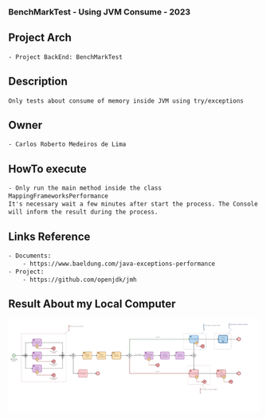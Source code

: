 ### BenchMarkTest - Using JVM Consume - 2023

## Project Arch
	- Project BackEnd: BenchMarkTest
	
## Description
	Only tests about consume of memory inside JVM using try/exceptions
	
## Owner
	- Carlos Roberto Medeiros de Lima
	


## HowTo execute
	- Only run the main method inside the class MappingFrameworksPerformance
	It's necessary wait a few minutes after start the process. The Console will inform the result during the process.
	
	
## Links Reference
	- Documents: 
		- https://www.baeldung.com/java-exceptions-performance
	- Project: 
		- https://github.com/openjdk/jmh
	
## Result About my Local Computer
<p align="center">
  <img src= "https://github.com/CarlosRobertoMedeiros/posigti/blob/main/flow-principal/fluxo-principal.png" />
</p>
	
	
		
	
	
	

